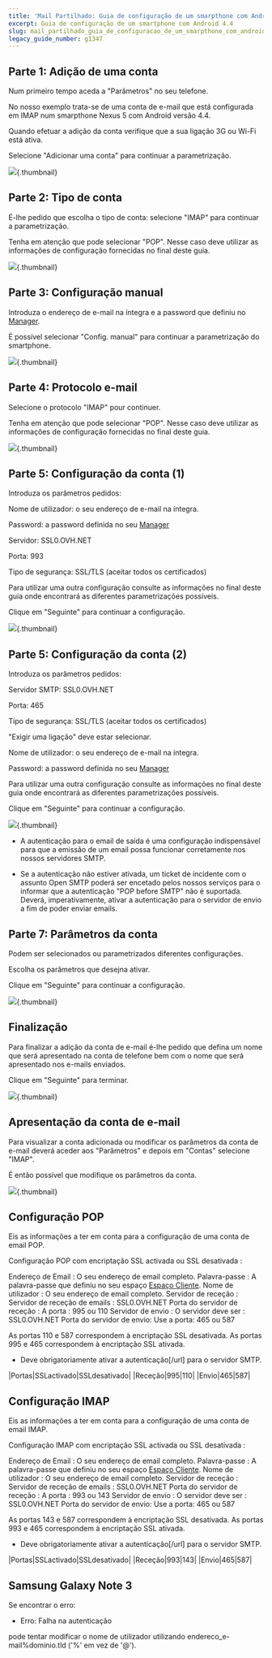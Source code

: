 ```yaml
---
title: 'Mail Partilhado: Guia de configuração de um smarpthone com Android 4.4'
excerpt: Guia de configuração de um smartphone com Android 4.4
slug: mail_partilhado_guia_de_configuracao_de_um_smarpthone_com_android_44
legacy_guide_number: g1347
---
```



## Parte 1: Adição de uma conta
Num primeiro tempo aceda a "Parâmetros" no seu telefone.

No nosso exemplo trata-se de uma conta de e-mail que está configurada em IMAP num smarpthone Nexus 5 com Android versão 4.4.

Quando efetuar a adição da conta verifique que a sua ligação 3G ou Wi-Fi está ativa.

Selecione "Adicionar uma conta" para continuar a parametrização.

![](images/img_1510.jpg){.thumbnail}


## Parte 2: Tipo de conta
É-lhe pedido que escolha o tipo de conta: selecione "IMAP" para continuar a parametrização.

Tenha em atenção que pode selecionar "POP". Nesse caso deve utilizar as informações de configuração fornecidas no final deste guia.

![](images/img_1511.jpg){.thumbnail}


## Parte 3: Configuração manual
Introduza o endereço de e-mail na íntegra e a password que definiu no [Manager](https://www.ovh.com/managerv3/).

É possível selecionar "Config. manual" para continuar a parametrização do smartphone.

![](images/img_1512.jpg){.thumbnail}


## Parte 4: Protocolo e-mail
Selecione o protocolo "IMAP" pour continuer.

Tenha em atenção que pode selecionar "POP". Nesse caso deve utilizar as informações de configuração fornecidas no final deste guia.

![](images/img_1513.jpg){.thumbnail}


## Parte 5: Configuração da conta (1)
Introduza os parâmetros pedidos:

Nome de utilizador: o seu endereço de e-mail na íntegra.

Password: a password definida no seu [Manager](https://www.ovh.pt/managerv3/)

Servidor: SSL0.OVH.NET

Porta: 993

Tipo de segurança: SSL/TLS (aceitar todos os certificados)

Para utilizar uma outra configuração consulte as informações no final deste guia onde encontrará as diferentes parametrizações possíveis.

Clique em "Seguinte" para continuar a configuração.

![](images/img_1514.jpg){.thumbnail}


## Parte 5: Configuração da conta (2)
Introduza os parâmetros pedidos:

Servidor SMTP: SSL0.OVH.NET

Porta: 465

Tipo de segurança: SSL/TLS (aceitar todos os certificados)

"Exigir uma ligação" deve estar selecionar.

Nome de utilizador: o seu endereço de e-mail na íntegra.

Password: a password definida no seu [Manager](https://www.ovh.pt/managerv3/)

Para utilizar uma outra configuração consulte as informações no final deste guia onde encontrará as diferentes parametrizações possíveis.

Clique em "Seguinte" para continuar a configuração.

![](images/img_1515.jpg){.thumbnail}

- A autenticação para o email de saída é uma configuração indispensável para que a emissão de um email possa funcionar corretamente nos nossos servidores SMTP.

- Se a autenticação não estiver ativada, um ticket de incidente com o assunto Open SMTP poderá ser encetado pelos nossos serviços para o informar que a autenticação "POP before SMTP" não é suportada. Deverá, imperativamente, ativar a autenticação para o servidor de envio a fim de poder enviar emails.




## Parte 7: Parâmetros da conta
Podem ser selecionados ou parametrizados diferentes configurações.

Escolha os parâmetros que desejna ativar.

Clique em "Seguinte" para continuar a configuração.

![](images/img_1516.jpg){.thumbnail}


## Finalização
Para finalizar a adição da conta de e-mail é-lhe pedido que defina um nome que será apresentado na conta de telefone bem com o nome que será apresentado nos e-mails enviados.

Clique em "Seguinte" para terminar.

![](images/img_1517.jpg){.thumbnail}


## Apresentação da conta de e-mail
Para visualizar a conta adicionada ou modificar os parâmetros da conta de e-mail deverá aceder aos "Parâmetros" e depois em "Contas" selecione "IMAP".

É então possível que modifique os parâmetros da conta.

![](images/img_1518.jpg){.thumbnail}


## Configuração POP
Eis as informações a ter em conta para a configuração de uma conta de email POP.

Configuração POP com encriptação SSL activada ou SSL desativada : 

Endereço de Email : O seu endereço de email completo.
Palavra-passe : A palavra-passe que definiu no seu espaço [Espaço Cliente](https://www.ovh.com/managerv3/).
Nome de utilizador : O seu endereço de email completo.
Servidor de receção : Servidor de receção de emails : SSL0.OVH.NET
Porta do servidor de receção : A porta : 995 ou 110
Servidor de envio : O servidor deve ser : SSL0.OVH.NET
Porta do servidor de envio: Use a porta: 465 ou 587

As portas 110 e 587 correspondem à encriptação SSL desativada.
As portas 995 e 465 correspondem à encriptação SSL ativada.


- Deve obrigatoriamente ativar a  autenticação[/url] para o servidor SMTP.


|Portas|SSLactivado|SSLdesativado|
|Receção|995|110|
|Envio|465|587|




## Configuração IMAP
Eis as informações a ter em conta para a configuração de uma conta de email IMAP.

Configuração IMAP com encriptação SSL activada ou SSL desativada : 

Endereço de Email : O seu endereço de email completo.
Palavra-passe : A palavra-passe que definiu no seu espaço [Espaço Cliente](https://www.ovh.com/managerv3/).
Nome de utilizador : O seu endereço de email completo.
Servidor de receção : Servidor de receção de emails : SSL0.OVH.NET
Porta do servidor de receção : A porta : 993 ou 143
Servidor de envio : O servidor deve ser : SSL0.OVH.NET
Porta do servidor de envio: Use a porta: 465 ou 587

As portas 143 e 587 correspondem à encriptação SSL desativada.
As portas 993 e 465 correspondem à encriptação SSL ativada.


- Deve obrigatoriamente ativar a  autenticação[/url] para o servidor SMTP.


|Portas|SSLactivado|SSLdesativado|
|Receção|993|143|
|Envio|465|587|




## Samsung Galaxy Note 3
Se encontrar o erro:


- Erro: Falha na autenticação


pode tentar modificar o nome de utilizador utilizando endereco_e-mail%dominio.tld ('%' em vez de '@').


